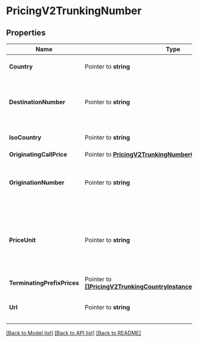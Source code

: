 # PricingV2TrunkingNumber

## Properties

Name | Type | Description | Notes
------------ | ------------- | ------------- | -------------
**Country** | Pointer to **string** | The name of the country |
**DestinationNumber** | Pointer to **string** | The destination phone number, in E.164 format |
**IsoCountry** | Pointer to **string** | The ISO country code |
**OriginatingCallPrice** | Pointer to [**PricingV2TrunkingNumberOriginatingCallPrice**](PricingV2TrunkingNumberOriginatingCallPrice.md) |  |
**OriginationNumber** | Pointer to **string** | The origination phone number, in E.164 format |
**PriceUnit** | Pointer to **string** | The currency in which prices are measured, in ISO 4127 format (e.g. usd, eur, jpy) |
**TerminatingPrefixPrices** | Pointer to [**[]PricingV2TrunkingCountryInstanceTerminatingPrefixPrices**](PricingV2TrunkingCountryInstanceTerminatingPrefixPrices.md) |  |
**Url** | Pointer to **string** | The absolute URL of the resource |

[[Back to Model list]](../README.md#documentation-for-models) [[Back to API list]](../README.md#documentation-for-api-endpoints) [[Back to README]](../README.md)


